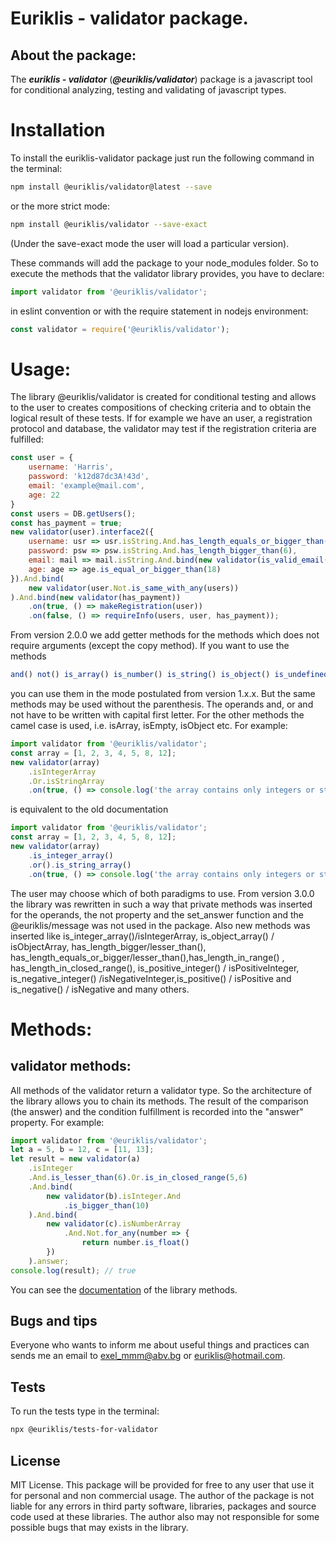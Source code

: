 # Euriklis - validator package.

## About the package:

The ***euriklis - validator*** (***@euriklis/validator***) package is a javascript tool for conditional analyzing, testing and validating of javascript types. 
# Installation

To install the euriklis-validator package just run the following command in the terminal:

```sh
npm install @euriklis/validator@latest --save
```
or the more strict mode:

```sh
npm install @euriklis/validator --save-exact
```
(Under the save-exact mode the user will load a particular version).

These commands will add the package to your node_modules folder.
So to execute the methods that the validator library provides, you have to declare:

```js
import validator from '@euriklis/validator';
```
in eslint convention or with the require statement in nodejs environment:
```js
const validator = require('@euriklis/validator');
```
# Usage:
The library @euriklis/validator is created for conditional testing and allows to the user to creates compositions of checking criteria and to obtain the logical result of these tests. If for example we have an user, a registration protocol and database, the validator may test if the registration criteria are fulfilled:
```js
const user = {
    username: 'Harris',
    password: 'k12d87dc3A!43d',
    email: 'example@mail.com',
    age: 22 
}
const users = DB.getUsers();
const has_payment = true;
new validator(user).interface2({
    username: usr => usr.isString.And.has_length_equals_or_bigger_than(6),
    password: psw => psw.isString.And.has_length_bigger_than(6),
    email: mail => mail.isString.And.bind(new validator(is_valid_email(mail.value)).is_same(true)),
    age: age => age.is_equal_or_bigger_than(18)
}).And.bind(
    new validator(user.Not.is_same_with_any(users))
).And.bind(new validator(has_payment))
    .on(true, () => makeRegistration(user))
    .on(false, () => requireInfo(users, user, has_payment));
```

From version 2.0.0 we add getter methods for the methods which does not require arguments (except the copy method). If you want to use the methods 
```js 
and() not() is_array() is_number() is_string() is_object() is_undefined() is_empty() etc...
```
you can use them in the mode postulated from version 1.x.x. But the same methods may be used without the parenthesis. The operands and, or and not have to be written with capital first letter. For the other methods the camel case is used, i.e. isArray, isEmpty, isObject etc.
For example:
```js
import validator from '@euriklis/validator';
const array = [1, 2, 3, 4, 5, 8, 12];
new validator(array)
    .isIntegerArray
    .Or.isStringArray
    .on(true, () => console.log('the array contains only integers or strings.'))
```
is equivalent to the old documentation
```js
import validator from '@euriklis/validator';
const array = [1, 2, 3, 4, 5, 8, 12];
new validator(array)
    .is_integer_array()
    .or().is_string_array()
    .on(true, () => console.log('the array contains only integers or strings.'))
```
The user may choose which of both paradigms to use.
From version 3.0.0 the library was rewritten in such a way that private methods was inserted for the operands, the not property and the set_answer function and the @euriklis/message was not used in the package. Also new methods was inserted like is_integer_array()/isIntegerArray, is_object_array() / isObjectArray, has_length_bigger/lesser_than(), has_length_equals_or_bigger/lesser_than(),has_length_in_range() , has_length_in_closed_range(), is_positive_integer() / isPositiveInteger, is_negative_integer() /isNegativeInteger,is_positive() / isPositive and is_negative() / isNegative and many others.
# Methods:

## validator methods:
All methods of the validator return a validator type. So the architecture of the library allows you to chain its methods. The result of the comparison (the answer) and the condition fulfillment is recorded into the "answer" property. For example:

```js
import validator from '@euriklis/validator';
let a = 5, b = 12, c = [11, 13];
let result = new validator(a)
    .isInteger
    .And.is_lesser_than(6).Or.is_in_closed_range(5,6)
    .And.bind(
        new validator(b).isInteger.And
            .is_bigger_than(10)
    ).And.bind(
        new validator(c).isNumberArray
            .And.Not.for_any(number => {
                return number.is_float()
        })
    ).answer;
console.log(result); // true
```
You can see the [documentation](./DOCUMENTATION.md) of the library methods.
## Bugs and tips

Everyone who wants to inform me about useful things and practices can sends me an email to exel_mmm@abv.bg or euriklis@hotmail.com. 

## Tests

To run the tests type in the terminal:
```sh
npx @euriklis/tests-for-validator
```
## License
MIT License.
This package will be provided for free to any user that use it for personal and non commercial usage. The author of the package is not liable for any errors in third party software, libraries, packages and source code used at these libraries. The author also may not responsible for some possible bugs that may exists in the library.
